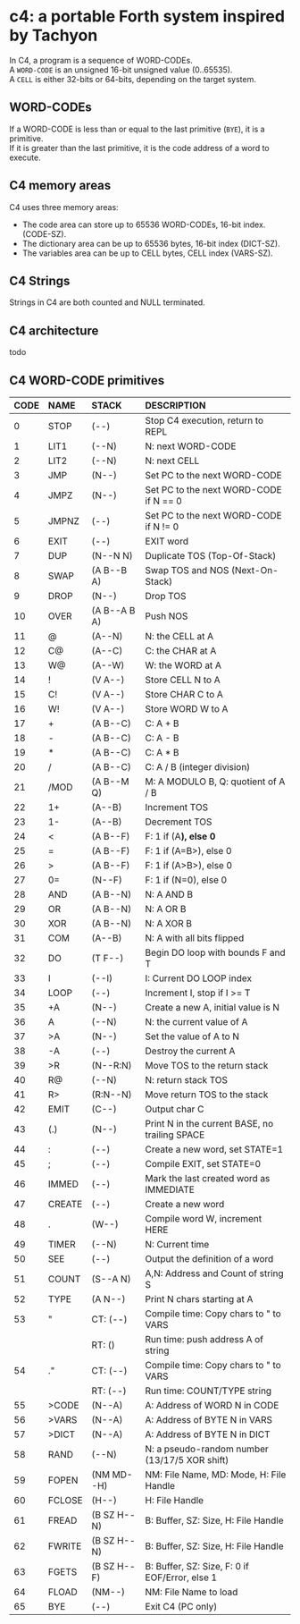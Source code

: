 # c4: a portable Forth system inspired by Tachyon

In C4, a program is a sequence of WORD-CODEs. <br/>
A `WORD-CODE` is an unsigned 16-bit unsigned value (0..65535). <br/>
A `CELL` is either 32-bits or 64-bits, depending on the target system. <br/>

## WORD-CODEs

If a WORD-CODE is less than or equal to the last primitive (`BYE`), it is a primitive. <br/>
If it is greater than the last primitive, it is the code address of a word to execute. <br/>

## C4 memory areas

C4 uses three memory areas:
- The code area can store up to 65536 WORD-CODEs, 16-bit index. (CODE-SZ). <br/>
- The dictionary area can be up to 65536 bytes, 16-bit index (DICT-SZ). <br/>
- The variables area can be up to CELL bytes, CELL index (VARS-SZ).

## C4 Strings

Strings in C4 are both counted and NULL terminated.

## C4 architecture

todo

## C4 WORD-CODE primitives

| CODE | NAME   | STACK        | DESCRIPTION |
|:--   |:--     |:--           |:-- |
|   0  | STOP   | (--)         | Stop C4 execution, return to REPL |
|   1  | LIT1   | (--N)        | N: next WORD-CODE |
|   2  | LIT2   | (--N)        | N: next CELL |
|   3  | JMP    | (N--)        | Set PC to the next WORD-CODE |
|   4  | JMPZ   | (N--)        | Set PC to the next WORD-CODE if N == 0 |
|   5  | JMPNZ  | (--)         | Set PC to the next WORD-CODE if N != 0 |
|   6  | EXIT   | (--)         | EXIT word |
|   7  | DUP    | (N--N N)     | Duplicate TOS (Top-Of-Stack) |
|   8  | SWAP   | (A B--B A)   | Swap TOS and NOS (Next-On-Stack) |
|   9  | DROP   | (N--)        | Drop TOS |
|  10  | OVER   | (A B--A B A) | Push NOS |
|  11  | @      | (A--N)       | N: the CELL at A |
|  12  | C@     | (A--C)       | C: the CHAR at A |
|  13  | W@     | (A--W)       | W: the WORD at A |
|  14  | !      | (V A--)      | Store CELL N to A |
|  15  | C!     | (V A--)      | Store CHAR C to A |
|  16  | W!     | (V A--)      | Store WORD W to A |
|  17  | +      | (A B--C)     | C: A + B |
|  18  | -      | (A B--C)     | C: A - B |
|  19  | *      | (A B--C)     | C: A * B |
|  20  | /      | (A B--C)     | C: A / B (integer division) |
|  21  | /MOD   | (A B--M Q)   | M: A MODULO B, Q: quotient of A / B |
|  22  | 1+     | (A--B)       | Increment TOS |
|  23  | 1-     | (A--B)       | Decrement TOS |
|  24  | <      | (A B--F)     | F: 1 if (A<B>), else 0 |
|  25  | =      | (A B--F)     | F: 1 if (A=B>), else 0 |
|  26  | >      | (A B--F)     | F: 1 if (A>B>), else 0 |
|  27  | 0=     | (N--F)       | F: 1 if (N=0), else 0 |
|  28  | AND    | (A B--N)     | N: A AND B |
|  29  | OR     | (A B--N)     | N: A OR  B |
|  30  | XOR    | (A B--N)     | N: A XOR B |
|  31  | COM    | (A--B)       | N: A with all bits flipped |
|  32  | DO     | (T F--)      | Begin DO loop with bounds F and T |
|  33  | I      | (--I)        | I: Current DO LOOP index |
|  34  | LOOP   | (--)         | Increment I, stop if I >= T |
|  35  | +A     | (N--)        | Create a new A, initial value is N |
|  36  | A      | (--N)        | N: the current value of A |
|  37  | >A     | (N--)        | Set the value of A to N |
|  38  | -A     | (--)         | Destroy the current A |
|  39  | >R     | (N--R:N)     | Move TOS to the return stack |
|  40  | R@     | (--N)        | N: return stack TOS |
|  41  | R>     | (R:N--N)     | Move return TOS to the stack |
|  42  | EMIT   | (C--)        | Output char C |
|  43  | (.)    | (N--)        | Print N in the current BASE, no trailing SPACE |
|  44  | :      | (--)         | Create a new word, set STATE=1 |
|  45  | ;      | (--)         | Compile EXIT, set STATE=0 |
|  46  | IMMED  | (--)         | Mark the last created word as IMMEDIATE |
|  47  | CREATE | (--)         | Create a new word |
|  48  | .      | (W--)        | Compile word W, increment HERE |
|  49  | TIMER  | (--N)        | N: Current time |
|  50  | SEE    | (--)         | Output the definition of a word |
|  51  | COUNT  | (S--A N)     | A,N: Address and Count of string S |
|  52  | TYPE   | (A N--)      | Print N chars starting at A |
|  53  | "      | CT: (--)     | Compile time: Copy chars to " to VARS |
|      |        | RT: ()       | Run time: push address A of string |
|  54  | ."     | CT: (--)     | Compile time: Copy chars to " to VARS |
|      |        | RT: (--)     | Run time: COUNT/TYPE string |
|  55  | >CODE  | (N--A)       | A: Address of WORD N in CODE |
|  56  | >VARS  | (N--A)       | A: Address of BYTE N in VARS |
|  57  | >DICT  | (N--A)       | A: Address of BYTE N in DICT |
|  58  | RAND   | (--N)        | N: a pseudo-random number (13/17/5 XOR shift) |
|  59  | FOPEN  | (NM MD--H)   | NM: File Name, MD: Mode, H: File Handle |
|  60  | FCLOSE | (H--)        | H: File Handle |
|  61  | FREAD  | (B SZ H--N)  | B: Buffer, SZ: Size, H: File Handle |
|  62  | FWRITE | (B SZ H--N)  | B: Buffer, SZ: Size, H: File Handle |
|  63  | FGETS  | (B SZ H--F)  | B: Buffer, SZ: Size, F: 0 if EOF/Error, else 1 |
|  64  | FLOAD  | (NM--)       | NM: File Name to load |
|  65  | BYE    | (--)         | Exit C4 (PC only) |
